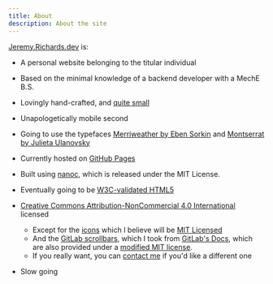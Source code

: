 ```yaml
---
title: About
description: About the site
---
```


[Jeremy.Richards.dev](https://jeremy.richards.dev) is:

* A personal website belonging to the titular individual
* Based on the minimal knowledge of a backend developer with a MechE B.S.
* Lovingly hand-crafted, and [quite small]()
* Unapologetically mobile second
* Going to use the typefaces [Merriweather by Eben Sorkin]() and [Montserrat by Julieta Ulanovsky]()
* Currently hosted on [GitHub Pages]()
* Built using [nanoc](https://nanoc.ws/), which is released under the MIT License.
* Eventually going to be [W3C-validated HTML5](https://validator.w3.org/nu/?doc=https%3A%2F%2Fjeremy.richards.dev%2F)
* [Creative Commons Attribution-NonCommercial 4.0 International](https://creativecommons.org/licenses/by-nc/4.0/) licensed
  * Except for the [icons]() which I believe will be [MIT Licensed]()
  * And the [GitLab scrollbars](), which I took from [GitLab's Docs](https://gitlab.com/gitlab-org/gitlab-docs), which are also provided under a [modified MIT license](https://gitlab.com/gitlab-org/gitlab-docs/-/blob/master/LICENSE).
  * If you really want, you can [contact me](https://jeremy.richards.dev/contact) if you'd like a different one

* Slow going

